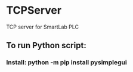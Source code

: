 # TCPServer
TCP server for SmartLab PLC


## To run Python script:
### Install: python -m pip install pysimplegui
